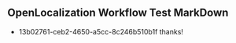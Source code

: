 ## OpenLocalization Workflow Test MarkDown
* 13b02761-ceb2-4650-a5cc-8c246b510b1f 
thanks!<!--HONumber=Jul16_HO2-->